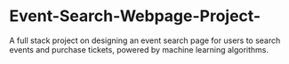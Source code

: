 # Event-Search-Webpage-Project-
A full stack project on designing an event search page for users to search events and purchase tickets, powered by machine learning algorithms. 
